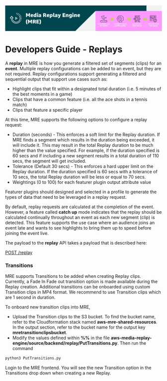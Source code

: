[![Header](../assets/images/mre-header-1.png)](../../MRE-Developer-Guide.md)

# Developers Guide - Replays

A **replay** in MRE is how you generate a filtered set of segments (clips) for an **event**. Multiple replay configurations can be added to an event, but they are not required. Replay configurations support generating a filtered and sequential output that support use cases such as:

- Highlight clips that fit within a designated total duration (i.e. 5 minutes of the best moments in a game)
- Clips that have a common feature (i.e. all the ace shots in a tennis match)
- Clips that feature a specific player

At this time, MRE supports the following options to configure a replay request:
- Duration (seconds) - This enforces a soft limit for the Replay duration. If MRE finds a segment which results in the duration being exceeded, it will include it. This may result in the total Replay duration to be much higher than the value specified. For example, if the duration specified is 60 secs and if including a new segment results in a total duration of 110 secs, the segment will get included.
- Tolerance (Default 30 secs) - This enforces a hard upper limit on the Replay duration. If the duration specified is 60 secs with a tolerance of 10 secs, the total Replay duration will be less or equal to 70 secs.
- Weightings (0 to 100) for each featurer plugin output attribute value

Featurer plugins should designed and selected in a profile to generate the types of data that need to be leveraged in a replay request.

By default, replay requests are calculated at the completion of the event. However, a feature called **catch up** mode indicates that the replay should be calculated continually throughout an event as each new segment (clip) is detected. This feature supports the use case where an audience joins an event late and wants to see highlights to bring them up to speed before joining the event live.

The payload to the **replay** API takes a payload that is described here:

[POST /replay](https://htmlpreview.github.io/?https://github.com/awslabs/aws-media-replay-engine/blob/main/docs/source/output/api/controlplane-replay.html#add-replay)


### Transitions

MRE supports Transitions to be added when creating Replay clips. Currently, a Fade In Fade out
transition option is made available during the Replay creation. Additional transitions can be onboarded using custom Transition clips in MP4 format. We recommend to use Transition clips which are 1 second in duration.

To onboard new transition clips into MRE,

- Upload the Transition clips to the S3 bucket. To find the bucket name, refer to the Cloudformation stack named **aws-mre-shared-resources**. In the output section, refer to the bucket name for the output key **mretransitionclipsbucket**.
- Modify the values defined within **%%** in the file 
**aws-media-replay-engine/source/backend/replay/PutTransitions.py**. Then run the command

```python
python3 PutTransitions.py
```

Login to the MRE frontend. You will see the new Transition option in the Transitions drop down when creating a new Replay.